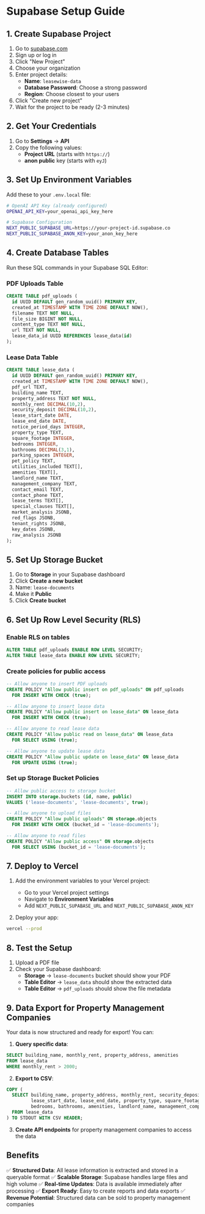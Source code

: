 # Supabase Setup Guide

## 1. Create Supabase Project

1. Go to [supabase.com](https://supabase.com)
2. Sign up or log in
3. Click "New Project"
4. Choose your organization
5. Enter project details:
   - **Name**: `leasewise-data`
   - **Database Password**: Choose a strong password
   - **Region**: Choose closest to your users
6. Click "Create new project"
7. Wait for the project to be ready (2-3 minutes)

## 2. Get Your Credentials

1. Go to **Settings** → **API**
2. Copy the following values:
   - **Project URL** (starts with `https://`)
   - **anon public** key (starts with `eyJ`)

## 3. Set Up Environment Variables

Add these to your `.env.local` file:

```bash
# OpenAI API Key (already configured)
OPENAI_API_KEY=your_openai_api_key_here

# Supabase Configuration
NEXT_PUBLIC_SUPABASE_URL=https://your-project-id.supabase.co
NEXT_PUBLIC_SUPABASE_ANON_KEY=your_anon_key_here
```

## 4. Create Database Tables

Run these SQL commands in your Supabase SQL Editor:

### PDF Uploads Table
```sql
CREATE TABLE pdf_uploads (
  id UUID DEFAULT gen_random_uuid() PRIMARY KEY,
  created_at TIMESTAMP WITH TIME ZONE DEFAULT NOW(),
  filename TEXT NOT NULL,
  file_size BIGINT NOT NULL,
  content_type TEXT NOT NULL,
  url TEXT NOT NULL,
  lease_data_id UUID REFERENCES lease_data(id)
);
```

### Lease Data Table
```sql
CREATE TABLE lease_data (
  id UUID DEFAULT gen_random_uuid() PRIMARY KEY,
  created_at TIMESTAMP WITH TIME ZONE DEFAULT NOW(),
  pdf_url TEXT,
  building_name TEXT,
  property_address TEXT NOT NULL,
  monthly_rent DECIMAL(10,2),
  security_deposit DECIMAL(10,2),
  lease_start_date DATE,
  lease_end_date DATE,
  notice_period_days INTEGER,
  property_type TEXT,
  square_footage INTEGER,
  bedrooms INTEGER,
  bathrooms DECIMAL(3,1),
  parking_spaces INTEGER,
  pet_policy TEXT,
  utilities_included TEXT[],
  amenities TEXT[],
  landlord_name TEXT,
  management_company TEXT,
  contact_email TEXT,
  contact_phone TEXT,
  lease_terms TEXT[],
  special_clauses TEXT[],
  market_analysis JSONB,
  red_flags JSONB,
  tenant_rights JSONB,
  key_dates JSONB,
  raw_analysis JSONB
);
```

## 5. Set Up Storage Bucket

1. Go to **Storage** in your Supabase dashboard
2. Click **Create a new bucket**
3. Name: `lease-documents`
4. Make it **Public**
5. Click **Create bucket**

## 6. Set Up Row Level Security (RLS)

### Enable RLS on tables
```sql
ALTER TABLE pdf_uploads ENABLE ROW LEVEL SECURITY;
ALTER TABLE lease_data ENABLE ROW LEVEL SECURITY;
```

### Create policies for public access
```sql
-- Allow anyone to insert PDF uploads
CREATE POLICY "Allow public insert on pdf_uploads" ON pdf_uploads
  FOR INSERT WITH CHECK (true);

-- Allow anyone to insert lease data
CREATE POLICY "Allow public insert on lease_data" ON lease_data
  FOR INSERT WITH CHECK (true);

-- Allow anyone to read lease data
CREATE POLICY "Allow public read on lease_data" ON lease_data
  FOR SELECT USING (true);

-- Allow anyone to update lease data
CREATE POLICY "Allow public update on lease_data" ON lease_data
  FOR UPDATE USING (true);
```

### Set up Storage Bucket Policies
```sql
-- Allow public access to storage bucket
INSERT INTO storage.buckets (id, name, public) 
VALUES ('lease-documents', 'lease-documents', true);

-- Allow anyone to upload files
CREATE POLICY "Allow public uploads" ON storage.objects
  FOR INSERT WITH CHECK (bucket_id = 'lease-documents');

-- Allow anyone to read files
CREATE POLICY "Allow public access" ON storage.objects
  FOR SELECT USING (bucket_id = 'lease-documents');
```

## 7. Deploy to Vercel

1. Add the environment variables to your Vercel project:
   - Go to your Vercel project settings
   - Navigate to **Environment Variables**
   - Add `NEXT_PUBLIC_SUPABASE_URL` and `NEXT_PUBLIC_SUPABASE_ANON_KEY`

2. Deploy your app:
```bash
vercel --prod
```

## 8. Test the Setup

1. Upload a PDF file
2. Check your Supabase dashboard:
   - **Storage** → `lease-documents` bucket should show your PDF
   - **Table Editor** → `lease_data` should show the extracted data
   - **Table Editor** → `pdf_uploads` should show the file metadata

## 9. Data Export for Property Management Companies

Your data is now structured and ready for export! You can:

1. **Query specific data**:
```sql
SELECT building_name, monthly_rent, property_address, amenities 
FROM lease_data 
WHERE monthly_rent > 2000;
```

2. **Export to CSV**:
```sql
COPY (
  SELECT building_name, property_address, monthly_rent, security_deposit, 
         lease_start_date, lease_end_date, property_type, square_footage,
         bedrooms, bathrooms, amenities, landlord_name, management_company
  FROM lease_data
) TO STDOUT WITH CSV HEADER;
```

3. **Create API endpoints** for property management companies to access the data

## Benefits

✅ **Structured Data**: All lease information is extracted and stored in a queryable format
✅ **Scalable Storage**: Supabase handles large files and high volume
✅ **Real-time Updates**: Data is available immediately after processing
✅ **Export Ready**: Easy to create reports and data exports
✅ **Revenue Potential**: Structured data can be sold to property management companies
